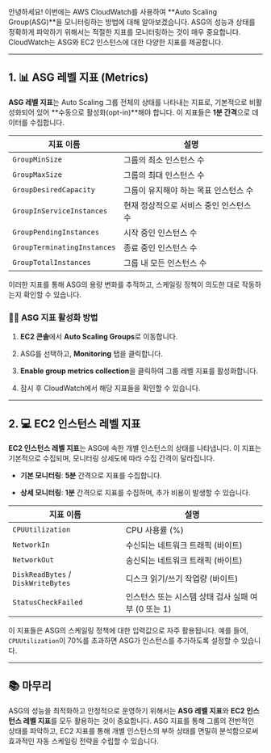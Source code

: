 

안녕하세요! 이번에는 AWS CloudWatch를 사용하여 **Auto Scaling Group(ASG)**을 모니터링하는 방법에 대해 알아보겠습니다. ASG의 성능과 상태를 정확하게 파악하기 위해서는 적절한 지표를 모니터링하는 것이 매우 중요합니다. CloudWatch는 ASG와 EC2 인스턴스에 대한 다양한 지표를 제공합니다.

---

## 1. 📊 ASG 레벨 지표 (Metrics)

**ASG 레벨 지표**는 Auto Scaling 그룹 전체의 상태를 나타내는 지표로, 기본적으로 비활성화되어 있어 **수동으로 활성화(opt-in)**해야 합니다. 이 지표들은 **1분 간격**으로 데이터를 수집합니다.

|지표 이름|설명|
|---|---|
|`GroupMinSize`|그룹의 최소 인스턴스 수|
|`GroupMaxSize`|그룹의 최대 인스턴스 수|
|`GroupDesiredCapacity`|그룹이 유지해야 하는 목표 인스턴스 수|
|`GroupInServiceInstances`|현재 정상적으로 서비스 중인 인스턴스 수|
|`GroupPendingInstances`|시작 중인 인스턴스 수|
|`GroupTerminatingInstances`|종료 중인 인스턴스 수|
|`GroupTotalInstances`|그룹 내 모든 인스턴스 수|

이러한 지표를 통해 ASG의 용량 변화를 추적하고, 스케일링 정책이 의도한 대로 작동하는지 확인할 수 있습니다.

### 👩‍💻 ASG 지표 활성화 방법

1. **EC2 콘솔**에서 **Auto Scaling Groups**로 이동합니다.
    
2. ASG를 선택하고, **Monitoring** 탭을 클릭합니다.
    
3. **Enable group metrics collection**을 클릭하여 그룹 레벨 지표를 활성화합니다.
    
4. 잠시 후 CloudWatch에서 해당 지표들을 확인할 수 있습니다.

---

## 2. 💻 EC2 인스턴스 레벨 지표

**EC2 인스턴스 레벨 지표**는 ASG에 속한 개별 인스턴스의 상태를 나타냅니다. 이 지표는 기본적으로 수집되며, 모니터링 상세도에 따라 수집 간격이 달라집니다.

- **기본 모니터링**: **5분** 간격으로 지표를 수집합니다.
    
- **상세 모니터링**: **1분** 간격으로 지표를 수집하며, 추가 비용이 발생할 수 있습니다.

|지표 이름|설명|
|---|---|
|`CPUUtilization`|CPU 사용률 (%)|
|`NetworkIn`|수신되는 네트워크 트래픽 (바이트)|
|`NetworkOut`|송신되는 네트워크 트래픽 (바이트)|
|`DiskReadBytes` / `DiskWriteBytes`|디스크 읽기/쓰기 작업량 (바이트)|
|`StatusCheckFailed`|인스턴스 또는 시스템 상태 검사 실패 여부 (0 또는 1)|

이 지표들은 ASG의 스케일링 정책에 대한 입력값으로 자주 활용됩니다. 예를 들어, `CPUUtilization`이 70%를 초과하면 ASG가 인스턴스를 추가하도록 설정할 수 있습니다.

---

## 📚 마무리

ASG의 성능을 최적화하고 안정적으로 운영하기 위해서는 **ASG 레벨 지표**와 **EC2 인스턴스 레벨 지표**를 모두 활용하는 것이 중요합니다. ASG 지표를 통해 그룹의 전반적인 상태를 파악하고, EC2 지표를 통해 개별 인스턴스의 부하 상태를 면밀히 분석함으로써 효과적인 자동 스케일링 전략을 수립할 수 있습니다.